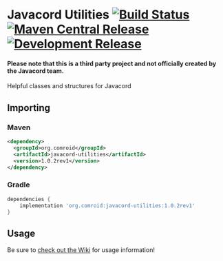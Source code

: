 # Javacord Utilities [![Build Status](https://travis-ci.com/burdoto/javacord-utilities.svg?branch=master)](https://travis-ci.com/burdoto/javacord-utilities) [![Maven Central Release](https://maven-badges.herokuapp.com/maven-central/de.kaleidox/javacord-utilities/badge.svg)](https://maven-badges.herokuapp.com/maven-central/de.kaleidox/javacord-utilities) [![Development Release](https://jitpack.io/v/burdoto/javacord-utilities.svg)](https://jitpack.io/#burdoto/javacord-utilities)
#### Please note that this is a third party project and not officially created by the Javacord team.
Helpful classes and structures for Javacord

## Importing
### Maven
```xml
<dependency>
  <groupId>org.comroid</groupId>
  <artifactId>javacord-utilities</artifactId>
  <version>1.0.2rev1</version>
</dependency>
```
### Gradle
```groovy
dependencies {
    implementation 'org.comroid:javacord-utilities:1.0.2rev1'
}
```

## Usage
Be sure to [check out the Wiki](https://github.com/burdoto/javacord-utilities/wiki) for usage information! 
